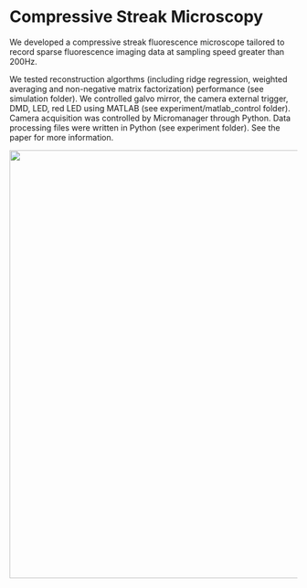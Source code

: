 # Compressive Streak Microscopy
We developed a compressive streak fluorescence microscope tailored to record sparse fluorescence imaging data at sampling speed greater than 200Hz.

We tested reconstruction algorthms (including ridge regression, weighted averaging and non-negative matrix factorization) performance (see simulation folder). We controlled galvo mirror, the camera external trigger, DMD, LED, red LED using MATLAB (see experiment/matlab_control folder). Camera acquisition was controlled by Micromanager through Python. Data processing files were written in Python (see experiment folder). See the paper for more information. 



<p align="center" width="100%">
<img src="https://github.com/user-attachments/assets/3f3bd9a5-34ff-403f-a388-9c73fa6d0076" width="750" />
</p>

